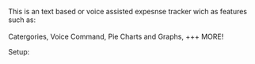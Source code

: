 This is an text based or voice assisted expesnse tracker wich as features such as: <br>
  <br> Catergories,
  Voice Command,
  Pie Charts and Graphs,
  +++ MORE!
  
 Setup:
 

